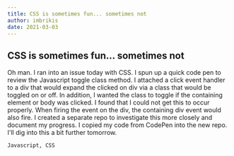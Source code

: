 ```yaml
---
title: CSS is sometimes fun... sometimes not
author: imbrikis
date: 2021-03-03
---
```


## CSS is sometimes fun... sometimes not

Oh man. I ran into an issue today with CSS. I spun up a quick code pen to review the Javascript toggle class method. I attached a click event handler to a div that would expand the clicked on div via a class that would be toggled on or off. In addition, I wanted the class to toggle if the containing element or body was clicked. I found that I could not get this to occur properly. When firing the event on the div, the containing div event would also fire. I created a separate repo to investigate this more closely and document my progress. I copied my code from CodePen into the new repo. I'll dig into this a bit further tomorrow. 

`Javascript, CSS`
